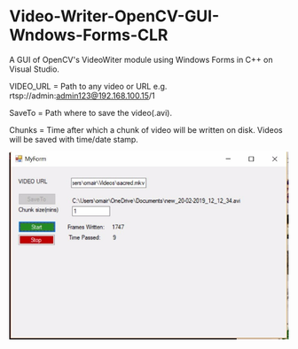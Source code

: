 # Video-Writer-OpenCV-GUI-Wndows-Forms-CLR
A GUI of OpenCV's VideoWiter module using Windows Forms in C++ on Visual Studio. 

VIDEO_URL = Path to any video or URL e.g. rtsp://admin:admin123@192.168.100.15/1

SaveTo = Path where to save the video(.avi). 

Chunks = Time after which a chunk of video will be written on disk. Videos will be saved with time/date stamp.

![ScreenShot](https://github.com/omair18/Video-Writer-OpenCV-GUI-Wndows-Forms-CLR/blob/master/screenshot.jpeg)
